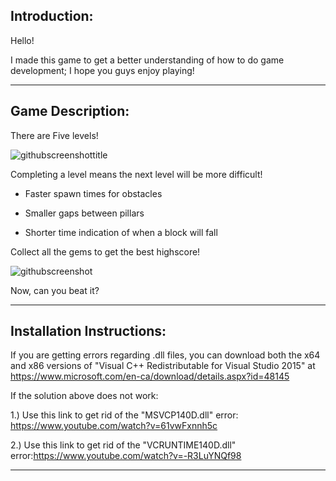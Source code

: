 Introduction:
-------------

Hello!

I made this game to get a better understanding of how to do game development; I hope you guys enjoy playing!

-------------


Game Description:
-----------------

There are Five levels!

![githubscreenshottitle](https://cloud.githubusercontent.com/assets/15184861/23838211/30bbfa90-0761-11e7-9817-05df33747a35.png)

Completing a level means the next level will be more difficult!

- Faster spawn times for obstacles

- Smaller gaps between pillars

- Shorter time indication of when a block will fall

Collect all the gems to get the best highscore!

![githubscreenshot](https://cloud.githubusercontent.com/assets/15184861/23838157/8c693be2-0760-11e7-8b09-0b4c772a1a41.png)

Now, can you beat it?

-------------


Installation Instructions:
--------------

If you are getting errors regarding .dll files, you can download both the x64 and x86 versions of "Visual C++ Redistributable for Visual Studio 2015" at https://www.microsoft.com/en-ca/download/details.aspx?id=48145

If the solution above does not work:

1.) Use this link to get rid of the "MSVCP140D.dll" error: https://www.youtube.com/watch?v=61vwFxnnh5c

2.) Use this link to get rid of the "VCRUNTIME140D.dll" error:https://www.youtube.com/watch?v=-R3LuYNQf98

-------------
